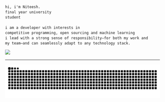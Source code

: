 <code>hi, i'm Niteesh.</code><br>
<code>final year university student</code><br><br>
<code>i am a developer with interests in competitive programming, open sourcing and machine learning</code><br>
<code>i lead with a strong sense of responsibility—for both my work and my team—and can seamlessly adapt to any technology stack.</code><br>

![](https://komarev.com/ghpvc/?username=NiteeshL&base=0&color=ED8796)


---
<picture>
  <source media="(prefers-color-scheme: dark)" srcset="https://raw.githubusercontent.com/NiteeshL/NiteeshL/output/github-contribution-grid-snake-dark.svg">
  <source media="(prefers-color-scheme: light)" srcset="https://raw.githubusercontent.com/NiteeshL/NiteeshL/output/github-contribution-grid-snake.svg">
  <img alt="github contribution grid snake animation" src="https://raw.githubusercontent.com/NiteeshL/NiteeshL/output/github-contribution-grid-snake.svg">
</picture>
